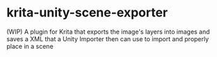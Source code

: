 # krita-unity-scene-exporter
(WIP) A plugin for Krita that exports the image's layers into images and saves a XML that a Unity Importer then can use to import and properly place in a scene
